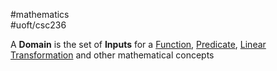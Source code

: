 #mathematics  
#uoft/csc236 

A **Domain** is the set of **Inputs** for a [Function](../../Math/MAT235%20Notes/Function.md), [Predicate](Predicate.md), [Linear Transformation](../../Math/MAT223%20Notes/Linear%20Transformation.md) and other mathematical concepts